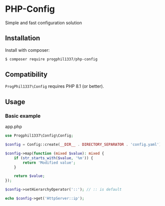# PHP-Config
Simple and fast configuration solution

## Installation

Install with composer:
```bash
$ composer require progphil1337/php-config
```

## Compatibility

`ProgPhil1337\Config` requires PHP 8.1 (or better).

## Usage


### Basic example
app.php

```php
use Progphil1337\Config\Config;

$config = Config::create(__DIR__ . DIRECTORY_SEPARATOR . 'config.yaml');

$config->map(function (mixed $value): mixed {
	if (str_starts_with($value, '%m')) {
		return 'Modified value';
	}

	return $value;
});

$config->setHierarchyOperator('::'); // :: is default

echo $config->get('HttpServer::ip');

```
